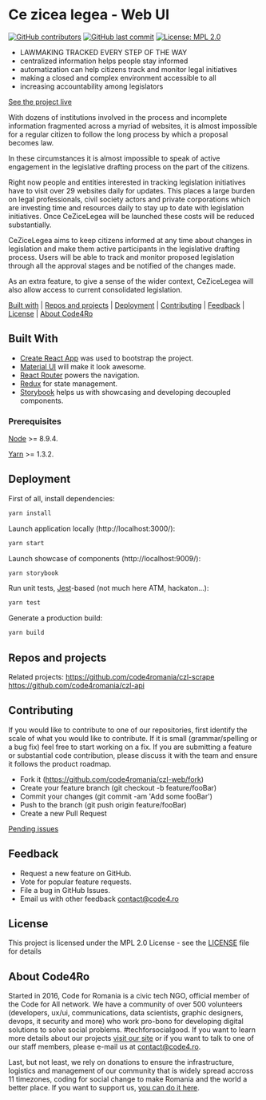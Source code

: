 # Ce zicea legea - Web UI

[![GitHub contributors](https://img.shields.io/github/contributors/code4romania/czl-web.svg?style=for-the-badge)](https://github.com/code4romania/czl-web/graphs/contributors) [![GitHub last commit](https://img.shields.io/github/last-commit/code4romania/czl-web.svg?style=for-the-badge)](https://github.com/code4romania/czl-web/commits/master) [![License: MPL 2.0](https://img.shields.io/badge/license-MPL%202.0-brightgreen.svg?style=for-the-badge)](https://opensource.org/licenses/MPL-2.0)

* LAWMAKING TRACKED  EVERY STEP OF THE WAY
* centralized information helps people stay informed
* automatization can help citizens track and monitor legal initiatives
* making a closed and complex environment accessible to all
* increasing accountability among legislators

[See the project live](https://czl-web.surge.sh/)

With dozens of institutions involved in the process and incomplete information fragmented across a myriad of websites, it is almost impossible
for a regular citizen to follow the long process by which a proposal becomes law.

In these circumstances it is almost impossible to speak of active engagement in the legislative drafting process on the part of the citizens.

Right now people and entities interested in tracking legislation initiatives have to visit over 29 websites daily for updates. This places a large burden on legal
professionals, civil society actors and private corporations which are investing time and resources daily to stay up to date with legislation
initiatives. Once CeZiceLegea will be launched these costs will be reduced substantially.

CeZiceLegea aims to keep citizens informed at any time about changes in legislation and make them active participants in the legislative drafting process. Users will be able to track and
monitor proposed legislation through all the approval stages and be notified of the changes made.

As an extra feature, to give a sense of the wider context, CeZiceLegea will also allow access to current consolidated legislation.

[Built with](#built-with) | [Repos and projects](#repos-and-projects) | [Deployment](#deployment) | [Contributing](#contributing) | [Feedback](#feedback) | [License](#license) | [About Code4Ro](#about-code4ro)

## Built With

* [Create React App](https://github.com/facebookincubator/create-react-app) was used to bootstrap the project.
* [Material UI](https://material-ui-next.com/) will make it look awesome.
* [React Router](https://github.com/ReactTraining/react-router) powers the navigation.
* [Redux](https://redux.js.org/) for state management.
* [Storybook](https://github.com/storybooks/storybook) helps us with showcasing and developing decoupled components.

### Prerequisites

[Node](https://nodejs.org/en/) >= 8.9.4.

[Yarn](https://yarnpkg.com/en/) >= 1.3.2.

## Deployment

First of all, install dependencies:
```bash
yarn install
```

Launch application locally (http://localhost:3000/):

```bash
yarn start
```

Launch showcase of components (http://localhost:9009/):

```bash
yarn storybook
```

Run unit tests, [Jest](https://facebook.github.io/jest/)-based (not much here ATM, hackaton...):

```bash
yarn test
```

Generate a production build:

```bash
yarn build
```

## Repos and projects

Related projects:
https://github.com/code4romania/czl-scrape
https://github.com/code4romania/czl-api

## Contributing

If you would like to contribute to one of our repositories, first identify the scale of what you would like to contribute. If it is small (grammar/spelling or a bug fix) feel free to start working on a fix. If you are submitting a feature or substantial code contribution, please discuss it with the team and ensure it follows the product roadmap.

* Fork it (https://github.com/code4romania/czl-web/fork)
* Create your feature branch (git checkout -b feature/fooBar)
* Commit your changes (git commit -am 'Add some fooBar')
* Push to the branch (git push origin feature/fooBar)
* Create a new Pull Request

[Pending issues](https://github.com/code4romania/czl-web/issues)

## Feedback

* Request a new feature on GitHub.
* Vote for popular feature requests.
* File a bug in GitHub Issues.
* Email us with other feedback contact@code4.ro

## License

This project is licensed under the MPL 2.0 License - see the [LICENSE](LICENSE) file for details

## About Code4Ro

Started in 2016, Code for Romania is a civic tech NGO, official member of the Code for All network. We have a community of over 500 volunteers (developers, ux/ui, communications, data scientists, graphic designers, devops, it security and more) who work pro-bono for developing digital solutions to solve social problems. #techforsocialgood. If you want to learn more details about our projects [visit our site](https://www.code4.ro/en/) or if you want to talk to one of our staff members, please e-mail us at contact@code4.ro.

Last, but not least, we rely on donations to ensure the infrastructure, logistics and management of our community that is widely spread accross 11 timezones, coding for social change to make Romania and the world a better place. If you want to support us, [you can do it here](https://code4.ro/en/donate/).

